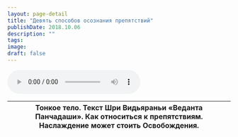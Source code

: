 ```yaml
---
layout: page-detail
title: "Девять способов осознания препятствий"
publishDate: 2018.10.06
description: ""
tags:
image:
draft: false
---
```


<audio title="2018.10.06 - Девять способов осознания препятствий.mp3" src="/upload/iblock/cf4/cf41da87c904075a5fc91b9d79b05998.mp3" controls=""></audio>

| Тонкое тело. Текст Шри Видьяраньи «Веданта Панчадаши». Как относиться к препятствиям. Наслаждение может стоить Освобождения. |
| ---------------------------------------------------------------------------------------------------------------------------- |

  
